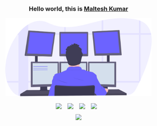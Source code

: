 <!--
**iamrajiv/iamrajiv** is a ✨ _special_ ✨ repository because its `README.md` (this file) appears on your GitHub profile.

Here are some ideas to get you started:

- 🔭 I’m currently working on ...
- 🌱 I’m currently learning ...
- 👯 I’m looking to collaborate on ...
- 🤔 I’m looking for help with ...
- 💬 Ask me about ...
- 📫 How to reach me: ...
- 😄 Pronouns: ...
- ⚡ Fun fact: ...
-->


<h3 align="center">
Hello world, this is 
<a href="https://maltesh.me/">Maltesh Kumar</a>
</h3>

<p align="center">
<img src="https://github.com/Maltesh-Kumar/Maltesh-Kumar/blob/master/assets/undraw_programming_2svr.svg" width="400" />
</p>


<p align="center">
<a href="https://www.linkedin.com/in/maltesh-kumar-63a45514a/"><img align="center" src="https://cdn.jsdelivr.net/npm/simple-icons@v3/icons/linkedin.svg" width="22" /></a>
&nbsp;&nbsp;
<a href="https://public.tableau.com/profile/maltesh.kumar#!/"><img align="center" src="https://cdn.jsdelivr.net/npm/simple-icons@3.6.1/icons/tableau.svg" width="22" /></a>
&nbsp;&nbsp;
 <a href="https://www.kaggle.com/malteshkumar"><img align="center" src="https://cdn.jsdelivr.net/npm/simple-icons@3.6.1/icons/kaggle.svg" width="22" /></a>
&nbsp;&nbsp;
<a href="https://twitter.com/MalteshKumar4"><img align="center" src="https://cdn.jsdelivr.net/npm/simple-icons@v3/icons/twitter.svg" width="22" /></a>
&nbsp;&nbsp;
</p>

<p align="center">
<img src="https://media.giphy.com/media/WxJLwDBAXDsW1fqZ3v/giphy.gif" width="400" />
</p>



